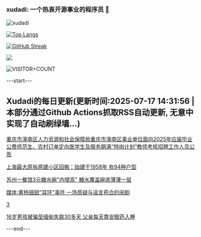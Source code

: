 ### xudadi: 一个热衷开源事业的程序员 👋

![xudadi](https://github-readme-stats-git-masterorgs-github-readme-stats-team.vercel.app/api?username=xudadi)

[![Top Langs](https://github-readme-stats.vercel.app/api/top-langs/?username=xudadi)](https://github.com/anuraghazra/github-readme-stats)

[![GitHub Streak](https://streak-stats.demolab.com?user=xudadi&locale=zh_Hans)](https://git.io/streak-stats)

![](https://raw.githubusercontent.com/xudadi/xudadi/main/assets/github-contribution-grid-snake.svg)

![VISITOR+COUNT](https://komarev.com/ghpvc/?username=xudadi&label=VISITOR+COUNT)


---start---

## Xudadi的每日更新(更新时间:2025-07-17 14:31:56 | 本部分通过Github Actions抓取RSS自动更新, 无意中实现了自动刷绿墙...)

[重庆市潼南区人力资源和社会保障局重庆市潼南区事业单位面向2025年应届毕业公费师范生、农村订单定向医学生及服务期满“特岗计划”教师考核招聘工作人员公告](https://www.gongkaoleida.com/article/2514937)

[上海最大原拆原建小区回搬：始建于1958年 有94种户型](https://m.163.com/news/article/K4KO8JT90512B07B.html)

[苏州一餐馆3元糖水碗"内增高" 糖水覆盖碗底薄薄一层](https://m.163.com/news/article/K4KE288705345ARG.html)

[媒体:黄杨钿甜"耳环"事件 一场质疑与谣言苟合的闹剧](https://m.163.com/news/article/K4KLBOCL0534P59R.html)

[3](https://m.163.com/touch/news/sub/domestic)

[16岁男孩被骗至缅甸失联30多天 父亲每天靠安眠药入睡](https://m.163.com/news/article/K4KFUOOU051492LM.html)

---end---
